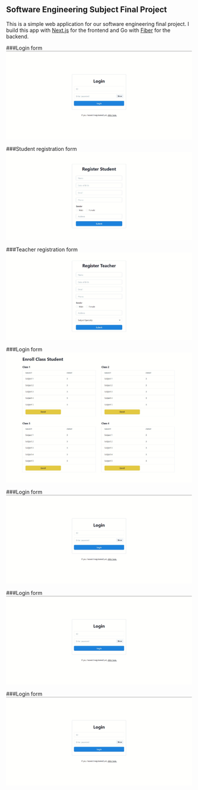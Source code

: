 ## Software Engineering Subject Final Project

This is a simple web application for our software engineering final project. I build this app with [Next.js](https://nextjs.org/) for the frontend and Go with [Fiber](https://gofiber.io/) for the backend.

###Login form
<img src='./assets/login.jpg'/>

###Student registration form
<img src='./assets/student_registration.jpg'/>

###Teacher registration form
<img src='./assets/teacher_registration.jpg'/>

###Login form
<img src='./assets/enroll_class.jpg'/>

###Login form
<img src='./assets/login.jpg'/>

###Login form
<img src='./assets/login.jpg'/>

###Login form
<img src='./assets/login.jpg'/>

